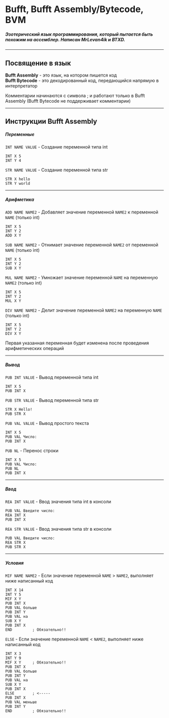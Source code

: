 # Bufft, Bufft Assembly/Bytecode, BVM
##### Эзотерический язык программирования, который пытается быть похожим на ассемблер. Написан MrLevan4ik и BTXD.

---
## Посвящение в язык
**Bufft Assembly** - это язык, на котором пишется код  
**Bufft Bytecode** -  это декодированный код, передающийся напрямую в интерпретатор

Комментарии начинаются с символа ; и работают только в Bufft Assembly (Bufft Bytecode не поддерживает комментарии)

---
## Инструкции Bufft Assembly
##### Переменные
`INT NAME VALUE` - Создание переменной типа int
```bufft
INT X 5
INT Y 4
```

`STR NAME VALUE` - Создание переменной типа str
```bufft
STR X hello
STR Y world
```
---
##### Арифметика
`ADD NAME NAME2` - Добавляет значение переменной `NAME2` к переменной `NAME` (только int)
```bufft
INT X 5
INT Y 2
ADD X Y
```
`SUB NAME NAME2` - Отнимает значение переменной `NAME2` от переменной `NAME` (только int)
```bufft
INT X 5
INT Y 2
SUB X Y
```
`MUL NAME NAME2` - Умножает значение переменной `NAME` на переменную `NAME2` (только int)
```bufft
INT X 5
INT Y 2
MUL X Y
```
`DIV NAME NAME2` - Делит значение переменной `NAME2` на переменную `NAME` (только int)
```bufft
INT X 5
INT Y 2
DIV X Y
```
Первая указанная переменная будет изменена после проведения арифметических операций

---
##### Вывод
`PUB INT VALUE` - Вывод переменной типа int
```bufft
INT X 5
PUB INT X
```
`PUB STR VALUE` - Вывод переменной типа str
```bufft
STR X Hello!
PUB STR X
```
`PUB VAL VALUE` - Вывод простого текста
```bufft
INT X 5
PUB VAL Число: 
PUB INT X
```
`PUB NL` - Перенос строки
```bufft
INT X 5
PUB VAL Число:
PUB NL
PUB INT X
```
---
##### Ввод
`REA INT VALUE` - Ввод значения типа int в консоли
```bufft
PUB VAL Введите число: 
REA INT X
PUB INT X
```
`REA STR VALUE` - Ввод значения типа str в консоли
```bufft
PUB VAL Введите число: 
REA STR X
PUB STR X
```
---
##### Условия
`MIF NAME NAME2` - Если значение переменной `NAME` > `NAME2`, выполняет ниже написанный код
```bufft
INT X 14
INT Y 5
MIF X Y
PUB INT X
PUB VAL больше
PUB INT Y
PUB VAL на
SUB X Y
PUB INT X
END         ; Обязательно!!
```
`ELSE` - Если значение переменной `NAME` < `NAME2`, выполняет ниже написанный код
```bufft
INT X 3
INT Y 9
MIF X Y     ; Обязательно!!
PUB INT X
PUB VAL больше
PUB INT Y
PUB VAL на
SUB X Y
PUB INT X
ELSE        ; <-----
PUB INT X
PUB VAL меньше
PUB INT Y
END         ; Обязательно!!
```